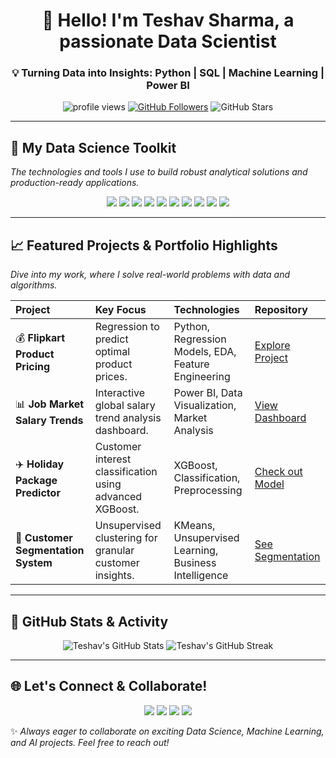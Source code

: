 <h1 align="center">👋 Hello! I'm Teshav Sharma, a passionate Data Scientist</h1>
<h3 align="center">💡 Turning Data into Insights: Python | SQL | Machine Learning | Power BI</h3>

<p align="center">
  <img src="https://komarev.com/ghpvc/?username=mynteshav&label=Profile%20Views&color=blue&style=flat-square" alt="profile views" /> 
  <a href="https://github.com/mynteshav?tab=followers"><img src="https://img.shields.io/github/followers/mynteshav?label=Followers&style=social&icon=github" alt="GitHub Followers"></a>
  <img src="https://img.shields.io/github/stars/mynteshav?style=social" alt="GitHub Stars">
</p>

---

## 🚀 My Data Science Toolkit  
*The technologies and tools I use to build robust analytical solutions and production-ready applications.*

<p align="center">
  <img src="https://img.shields.io/badge/Python-3776AB?style=for-the-badge&logo=python&logoColor=white"/>
  <img src="https://img.shields.io/badge/SQL-4479A1?style=for-the-badge&logo=postgresql&logoColor=white"/>
  <img src="https://img.shields.io/badge/Machine%20Learning-FF6F00?style=for-the-badge&logo=scikitlearn&logoColor=white"/>
  <img src="https://img.shields.io/badge/Deep%20Learning-FF6F00?style=for-the-badge&logo=pytorch&logoColor=white"/>
  <img src="https://img.shields.io/badge/NLP-5D3FD3?style=for-the-badge&logo=npl&logoColor=white"/>
  <img src="https://img.shields.io/badge/Flask-000000?style=for-the-badge&logo=flask&logoColor=white"/>
  <img src="https://img.shields.io/badge/Power%20BI-F2C811?style=for-the-badge&logo=powerbi&logoColor=black"/>
  <img src="https://img.shields.io/badge/TensorFlow-FF6F00?style=for-the-badge&logo=tensorflow&logoColor=white"/>
  <img src="https://img.shields.io/badge/scikit--learn-F7931E?style=for-the-badge&logo=scikit-learn&logoColor=white"/>
  <img src="https://img.shields.io/badge/Git-F05032?style=for-the-badge&logo=git&logoColor=white"/>
</p>

---

## 📈 Featured Projects & Portfolio Highlights  
*Dive into my work, where I solve real-world problems with data and algorithms.*

| Project | Key Focus | Technologies | Repository |
| :--- | :--- | :--- | :--- |
| 💰 **Flipkart Product Pricing** | Regression to predict optimal product prices. | Python, Regression Models, EDA, Feature Engineering | [Explore Project](https://github.com/mynteshav/Flipkart-product-pricing) |
| 📊 **Job Market Salary Trends** | Interactive global salary trend analysis dashboard. | Power BI, Data Visualization, Market Analysis | [View Dashboard](https://github.com/mynteshav/Job-Market-Salary-Trends-Dashboard-Power-BI) |
| ✈️ **Holiday Package Predictor** | Customer interest classification using advanced XGBoost. | XGBoost, Classification, Preprocessing | [Check out Model](https://github.com/mynteshav/Predict-Holiday-Package-Using-XGBoost) |
| 👥 **Customer Segmentation System** | Unsupervised clustering for granular customer insights. | KMeans, Unsupervised Learning, Business Intelligence | [See Segmentation](https://github.com/mynteshav/CodeClause_Customer_Segmentation_system2.ipynb) |

---

## 📌 GitHub Stats & Activity  

<p align="center">
  <img src="https://github-readme-stats.vercel.app/api?username=mynteshav&show_icons=true&theme=tokyonight&hide_border=true&count_private=true" alt="Teshav's GitHub Stats" />
  <img src="https://github-readme-streak-stats.herokuapp.com/?user=mynteshav&theme=tokyonight&hide_border=true" alt="Teshav's GitHub Streak" />
</p>

---

## 🌐 Let's Connect & Collaborate!  

<p align="center">
  <a href="https://mynteshav.github.io/teshavsharma/"><img src="https://img.shields.io/badge/🌐%20Portfolio-1F3F4F?style=for-the-badge&logo=netlify" /></a>
  <a href="https://www.linkedin.com/in/teshav-sharma-3793a7242/"><img src="https://img.shields.io/badge/💼%20LinkedIn-0077B5?style=for-the-badge&logo=linkedin&logoColor=white"/></a>
  <a href="mailto:teshavsharma74@gmail.com"><img src="https://img.shields.io/badge/📧%20Email%20Me-D14836?style=for-the-badge&logo=gmail&logoColor=white"/></a>
  <a href="https://github.com/mynteshav?tab=repositories"><img src="https://img.shields.io/badge/📂%20All%20Repos-24292E?style=for-the-badge&logo=github&logoColor=white" /></a>
</p>

✨ *Always eager to collaborate on exciting Data Science, Machine Learning, and AI projects. Feel free to reach out!*
